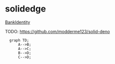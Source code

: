 # solidedge

[BankIdentity](https://bankidentity.eu)

TODO: https://github.com/modderme123/solid-deno

```mermaid
  graph TD;
      A-->B;
      A-->C;
      B-->D;
      C-->D;
```

